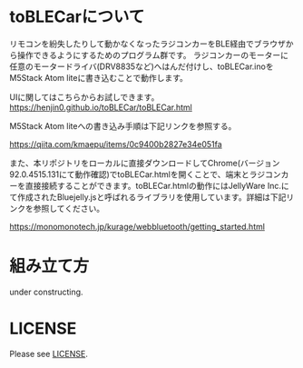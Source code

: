 # toBLECarについて
リモコンを紛失したりして動かなくなったラジコンカーをBLE経由でブラウザから操作できるようにするためのプログラム群です。
ラジコンカーのモーターに任意のモータードライバ(DRV8835など)へはんだ付けし、toBLECar.inoをM5Stack Atom liteに書き込むことで動作します。

UIに関してはこちらからお試しできます。
https://henjin0.github.io/toBLECar/toBLECar.html

M5Stack Atom liteへの書き込み手順は下記リンクを参照する。

https://qiita.com/kmaepu/items/0c9400b2827e34e051fa

また、本リポジトリをローカルに直接ダウンロードしてChrome(バージョン92.0.4515.131にて動作確認)でtoBLECar.htmlを開くことで、端末とラジコンカーを直接接続することができます。toBLECar.htmlの動作にはJellyWare Inc.にて作成されたBluejelly.jsと呼ばれるライブラリを使用しています。詳細は下記リンクを参照してください。

https://monomonotech.jp/kurage/webbluetooth/getting_started.html

# 組み立て方
under constructing.

# LICENSE
Please see [LICENSE](LICENSE).


